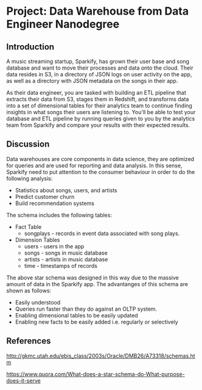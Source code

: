 # Project: Data Warehouse from Data Engineer Nanodegree

## Introduction

A music streaming startup, Sparkify, has grown their user base and song database and want to move their processes and data onto the cloud. Their data resides in S3, in a directory of JSON logs on user activity on the app, as well as a directory with JSON metadata on the songs in their app.

As their data engineer, you are tasked with building an ETL pipeline that extracts their data from S3, stages them in Redshift, and transforms data into a set of dimensional tables for their analytics team to continue finding insights in what songs their users are listening to. You'll be able to test your database and ETL pipeline by running queries given to you by the analytics team from Sparkify and compare your results with their expected results.


## Discussion 

Data warehouses are core components in data science, they are optimized for queries and are used for reporting and data analysis. In this sense, Sparkify need to put attention to the consumer behaviour in order to do the following analysis: 

* Statistics about songs, users, and artists
* Predict customer churn 
* Build recommendation systems 

The schema includes the following tables: 

* Fact Table
    * songplays - records in event data associated with song plays.
* Dimension Tables
    * users - users in the app 
    * songs - songs in music database 
    * artists - artists in music database 
    * time - timestamps of records 


The above star schema was designed in this way due to the massive amount of data in the Sparkify app. The advantanges of this schema are shown as follows:

* Easily understood
* Queries run faster than they do against an OLTP system. 
* Enabling dimensional tables to be easily updated
* Enabling new facts to be easily added i.e. regularly or selectively


## References 

http://gkmc.utah.edu/ebis_class/2003s/Oracle/DMB26/A73318/schemas.htm

https://www.quora.com/What-does-a-star-schema-do-What-purpose-does-it-serve







